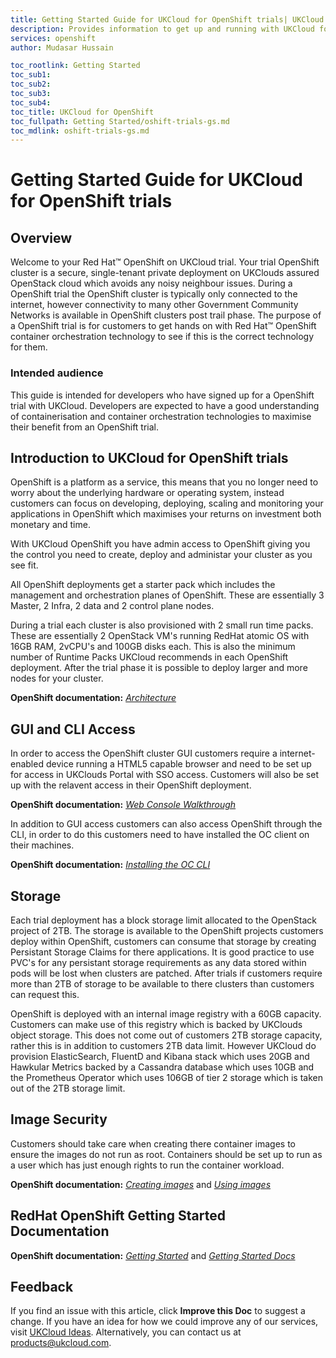 ```yaml
---
title: Getting Started Guide for UKCloud for OpenShift trials| UKCloud Ltd
description: Provides information to get up and running with UKCloud for OpenShift trials
services: openshift
author: Mudasar Hussain

toc_rootlink: Getting Started
toc_sub1:
toc_sub2:
toc_sub3:
toc_sub4:
toc_title: UKCloud for OpenShift
toc_fullpath: Getting Started/oshift-trials-gs.md
toc_mdlink: oshift-trials-gs.md
---
```


# Getting Started Guide for UKCloud for OpenShift trials

## Overview

Welcome to your Red Hat&trade; OpenShift on UKCloud trial. Your trial OpenShift cluster is a secure, single-tenant private deployment on UKClouds assured OpenStack cloud which avoids any noisy neighbour issues. During a OpenShift trial the OpenShift cluster is typically only connected to the internet, however connectivity to many other Government Community Networks is available in OpenShift clusters post trail phase. The purpose of a OpenShift trial is for customers to get hands on with Red Hat&trade; OpenShift container orchestration technology to see if this is the correct technology for them.

### Intended audience

This guide is intended for developers who have signed up for a OpenShift trial with UKCloud. Developers are expected to have a good understanding of containerisation and container orchestration technologies to maximise their benefit from an OpenShift trial.

## Introduction to UKCloud for OpenShift trials

OpenShift is a platform as a service, this means that you no longer need to worry about the underlying hardware or operating system, instead customers can focus on developing, deploying, scaling and monitoring your applications in OpenShift which maximises your returns on investment both monetary and time.

With UKCloud OpenShift you have admin access to OpenShift giving you the control you need to create, deploy and administar your cluster as you see fit.

All OpenShift deployments get a starter pack which includes the management and orchestration planes of OpenShift. These are essentially 3 Master, 2 Infra, 2 data and 2 control plane nodes.

During a trial each cluster is also provisioned with 2 small run time packs. These are essentially 2 OpenStack VM's running RedHat atomic OS with 16GB RAM, 2vCPU's and 100GB disks each. This is also the minimum number of Runtime Packs UKCloud recommends in each OpenShift deployment. After the trial phase it is possible to deploy larger and more nodes for your cluster.

**OpenShift documentation:** [*Architecture*](https://docs.openshift.com/container-platform/3.11/architecture/index.html)

## GUI and CLI Access

In order to access the OpenShift cluster GUI customers require a internet-enabled device running a HTML5 capable browser and need to be set up for access in UKClouds Portal with SSO access. Customers will also be set up with the relavent access in their OpenShift deployment.

**OpenShift documentation:** [*Web Console Walkthrough*](https://docs.openshift.com/container-platform/3.11/getting_started/developers_console.html)

In addition to GUI access customers can also access OpenShift through the CLI, in order to do this customers need to have installed the OC client on their machines. 

**OpenShift documentation:** [*Installing the OC CLI*](https://docs.openshift.com/container-platform/3.11/cli_reference/get_started_cli.html#installing-the-cli)

## Storage

Each trial deployment has a block storage limit allocated to the OpenStack project of 2TB. The storage is available to the OpenShift projects customers deploy within OpenShift, customers can consume that storage by creating Persistant Storage Claims for there applications. It is good practice to use PVC's for any persistant storage requirements as any data stored within pods will be lost when clusters are patched. After trials if customers require more than 2TB of storage to be available to there clusters than customers can request this. 

OpenShift is deployed with an internal image registry with a 60GB capacity. Customers can make use of this registry which is backed by UKClouds object storage. This does not come out of customers 2TB storage capacity, rather this is in addition to customers 2TB data limit. However UKCloud do provision ElasticSearch, FluentD and Kibana stack which uses 20GB and Hawkular Metrics backed by a Cassandra database which uses 10GB and the Prometheus Operator which uses 106GB of tier 2 storage which is taken out of the 2TB storage limit.  

## Image Security

Customers should take care when creating there container images to ensure the images do not run as root. Containers should be set up to run as a user which has just enough rights to run the container workload. 

**OpenShift documentation:** [*Creating images*](https://docs.openshift.com/container-platform/3.11/creating_images/index.html) and [*Using images*](https://docs.openshift.com/container-platform/3.11/getting_started/index.html)

## RedHat OpenShift Getting Started Documentation

**OpenShift documentation:** [*Getting Started*](https://www.openshift.com/learn/get-started/) and [*Getting Started Docs*](https://docs.openshift.com/container-platform/3.11/getting_started/index.html)

## Feedback

If you find an issue with this article, click **Improve this Doc** to suggest a change. If you have an idea for how we could improve any of our services, visit [UKCloud Ideas](https://ideas.ukcloud.com). Alternatively, you can contact us at <products@ukcloud.com>.